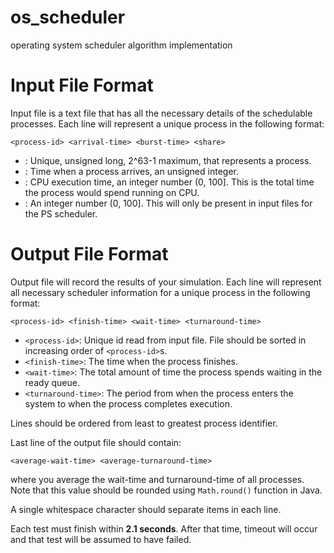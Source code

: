 # os_scheduler
operating system scheduler algorithm implementation

# Input File Format

Input file is a text file that has all the necessary details of the schedulable processes.
Each line will represent a unique process in the following format:
```
<process-id> <arrival-time> <burst-time> <share>
```

- <process-id>: Unique, unsigned long, 2^63-1 maximum, that represents a process.
- <arrival-time>: Time when a process arrives, an unsigned integer.
- <burst-time>: CPU execution time, an integer number (0, 100]. This is the total time the process would spend running on CPU.
- <share>: An integer number (0, 100]. This will only be present in input files for the PS scheduler.

# Output File Format


Output file will record the results of your simulation. Each line will represent all necessary scheduler information for a unique process in the following format:

```
<process-id> <finish-time> <wait-time> <turnaround-time>
```
* ```<process-id>```: Unique id read from input file. File should be sorted in increasing order of ```<process-id>```s.
* ```<finish-time>```: The time when the process finishes.
* ```<wait-time>```: The total amount of time the process spends waiting in the ready queue.
* ```<turnaround-time>```: The period from when the process enters the system to when the process completes execution.

Lines should be ordered from least to greatest process identifier.

Last line of the output file should contain:

```
<average-wait-time> <average-turnaround-time>
```

where you average the wait-time and turnaround-time of all processes. Note that this value should be rounded using `Math.round()` function in Java.

A single whitespace character should separate items in each line.

Each test must finish within **2.1 seconds**. After that time, timeout will occur and that test will be assumed to have failed.